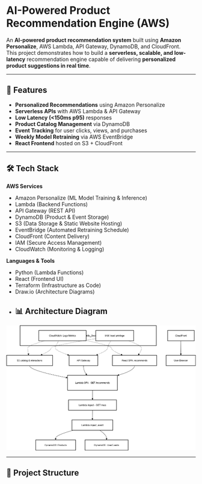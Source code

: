 ﻿# AI-Powered Product Recommendation Engine (AWS)

An **AI-powered product recommendation system** built using **Amazon Personalize**, AWS Lambda, API Gateway, DynamoDB, and CloudFront.  
This project demonstrates how to build a **serverless, scalable, and low-latency** recommendation engine capable of delivering **personalized product suggestions in real time**.

---

## 🚀 Features
- **Personalized Recommendations** using Amazon Personalize
- **Serverless APIs** with AWS Lambda & API Gateway
- **Low Latency (<150ms p95)** responses
- **Product Catalog Management** via DynamoDB
- **Event Tracking** for user clicks, views, and purchases
- **Weekly Model Retraining** via AWS EventBridge
- **React Frontend** hosted on S3 + CloudFront

---

## 🛠 Tech Stack
**AWS Services**
- Amazon Personalize (ML Model Training & Inference)
- Lambda (Backend Functions)
- API Gateway (REST API)
- DynamoDB (Product & Event Storage)
- S3 (Data Storage & Static Website Hosting)
- EventBridge (Automated Retraining Schedule)
- CloudFront (Content Delivery)
- IAM (Secure Access Management)
- CloudWatch (Monitoring & Logging)

**Languages & Tools**
- Python (Lambda Functions)
- React (Frontend UI)
- Terraform (Infrastructure as Code)
- Draw.io (Architecture Diagrams)
- ## 📊 Architecture Diagram
![Architecture Diagram](architecture.png)


---

## 📂 Project Structure

 


